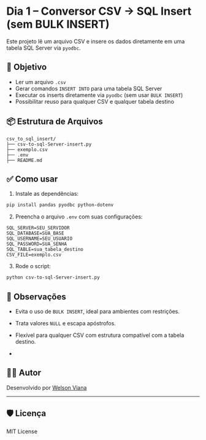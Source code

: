# Dia 1 – Conversor CSV → SQL Insert (sem BULK INSERT)

Este projeto lê um arquivo CSV e insere os dados diretamente em uma tabela SQL Server via `pyodbc`.

## 🎯 Objetivo

- Ler um arquivo `.csv`
- Gerar comandos `INSERT INTO` para uma tabela SQL Server
- Executar os inserts diretamente via `pyodbc` (sem usar `BULK INSERT`)
- Possibilitar reuso para qualquer CSV e qualquer tabela destino

## 📦 Estrutura de Arquivos

```
csv_to_sql_insert/
├── csv-to-sql-Server-insert.py
├── exemplo.csv
├── .env
├── README.md
```

## ✅ Como usar

1. Instale as dependências:

```bash
pip install pandas pyodbc python-dotenv
```

2. Preencha o arquivo `.env` com suas configurações:

```env
SQL_SERVER=SEU_SERVIDOR
SQL_DATABASE=SUA_BASE
SQL_USERNAME=SEU_USUARIO
SQL_PASSWORD=SUA_SENHA
SQL_TABLE=sua_tabela_destino
CSV_FILE=exemplo.csv
```

3. Rode o script:

```bash
python csv-to-sql-Server-insert.py
```

## 📌 Observações

- Evita o uso de `BULK INSERT`, ideal para ambientes com restrições.
- Trata valores `NULL` e escapa apóstrofos.
- Flexível para qualquer CSV com estrutura compatível com a tabela destino.

- 
## 👨‍💻 Autor

Desenvolvido por [Welson Viana](https://github.com/Welsonvv)

---

## 🛡️ Licença

MIT License
